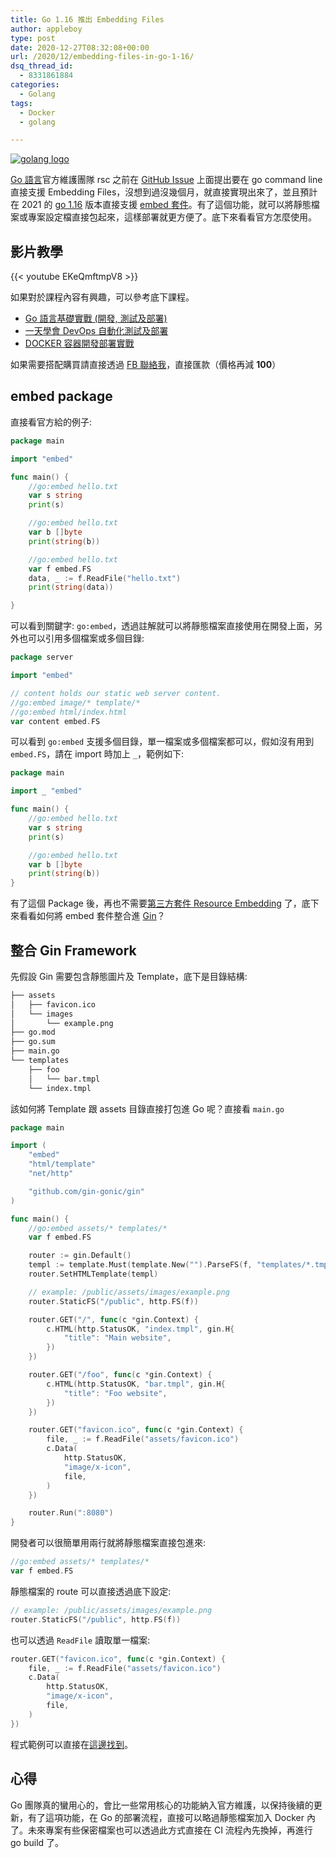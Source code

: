 ```yaml
---
title: Go 1.16 推出 Embedding Files
author: appleboy
type: post
date: 2020-12-27T08:32:08+00:00
url: /2020/12/embedding-files-in-go-1-16/
dsq_thread_id:
  - 8331861884
categories:
  - Golang
tags:
  - Docker
  - golang

---
```

[![golang logo][1]][1]

[Go 語言][2]官方維護團隊 rsc 之前在 [GitHub Issue][3] 上面提出要在 go command line 直接支援 Embedding Files，沒想到過沒幾個月，就直接實現出來了，並且預計在 2021 的 [go 1.16][4] 版本直接支援 [embed 套件][5]。有了這個功能，就可以將靜態檔案或專案設定檔直接包起來，這樣部署就更方便了。底下來看看官方怎麼使用。

<!--more-->

## 影片教學

{{< youtube EKeQmftmpV8 >}}

如果對於課程內容有興趣，可以參考底下課程。

  * [Go 語言基礎實戰 (開發, 測試及部署)][6]
  * [一天學會 DevOps 自動化測試及部署][7]
  * [DOCKER 容器開發部署實戰][8]

如果需要搭配購買請直接透過 [FB 聯絡我][9]，直接匯款（價格再減 **100**）

## embed package

直接看官方給的例子:

```go
package main

import "embed"

func main() {
    //go:embed hello.txt
    var s string
    print(s)

    //go:embed hello.txt
    var b []byte
    print(string(b))

    //go:embed hello.txt
    var f embed.FS
    data, _ := f.ReadFile("hello.txt")
    print(string(data))

}
```

可以看到關鍵字: `go:embed`，透過註解就可以將靜態檔案直接使用在開發上面，另外也可以引用多個檔案或多個目錄:

```go
package server

import "embed"

// content holds our static web server content.
//go:embed image/* template/*
//go:embed html/index.html
var content embed.FS
```

可以看到 `go:embed` 支援多個目錄，單一檔案或多個檔案都可以，假如沒有用到 `embed.FS`，請在 import 時加上 `_`，範例如下:

```go
package main

import _ "embed"

func main() {
    //go:embed hello.txt
    var s string
    print(s)

    //go:embed hello.txt
    var b []byte
    print(string(b))
}
```

有了這個 Package 後，再也不需要[第三方套件 Resource Embedding][10] 了，底下來看看如何將 embed 套件整合進 [Gin][11]？

## 整合 Gin Framework

先假設 Gin 需要包含靜態圖片及 Template，底下是目錄結構:

```bash
├── assets
│   ├── favicon.ico
│   └── images
│       └── example.png
├── go.mod
├── go.sum
├── main.go
└── templates
    ├── foo
    │   └── bar.tmpl
    └── index.tmpl
```

該如何將 Template 跟 assets 目錄直接打包進 Go 呢？直接看 `main.go`

```go
package main

import (
    "embed"
    "html/template"
    "net/http"

    "github.com/gin-gonic/gin"
)

func main() {
    //go:embed assets/* templates/*
    var f embed.FS

    router := gin.Default()
    templ := template.Must(template.New("").ParseFS(f, "templates/*.tmpl", "templates/foo/*.tmpl"))
    router.SetHTMLTemplate(templ)

    // example: /public/assets/images/example.png
    router.StaticFS("/public", http.FS(f))

    router.GET("/", func(c *gin.Context) {
        c.HTML(http.StatusOK, "index.tmpl", gin.H{
            "title": "Main website",
        })
    })

    router.GET("/foo", func(c *gin.Context) {
        c.HTML(http.StatusOK, "bar.tmpl", gin.H{
            "title": "Foo website",
        })
    })

    router.GET("favicon.ico", func(c *gin.Context) {
        file, _ := f.ReadFile("assets/favicon.ico")
        c.Data(
            http.StatusOK,
            "image/x-icon",
            file,
        )
    })

    router.Run(":8080")
}
```

開發者可以很簡單用兩行就將靜態檔案直接包進來:

```go
//go:embed assets/* templates/*
var f embed.FS
```

靜態檔案的 route 可以直接透過底下設定:

```go
// example: /public/assets/images/example.png
router.StaticFS("/public", http.FS(f))
```

也可以透過 `ReadFile` 讀取單一檔案:

```go
router.GET("favicon.ico", func(c *gin.Context) {
    file, _ := f.ReadFile("assets/favicon.ico")
    c.Data(
        http.StatusOK,
        "image/x-icon",
        file,
    )
})
```

程式範例可以直接在[這邊找到][12]。

## 心得

Go 團隊真的蠻用心的，會比一些常用核心的功能納入官方維護，以保持後續的更新，有了這項功能，在 Go 的部署流程，直接可以略過靜態檔案加入 Docker 內了。未來專案有些保密檔案也可以透過此方式直接在 CI 流程內先換掉，再進行 go build 了。

 [1]: https://lh3.googleusercontent.com/jsocHCR9A9yEfDVUTrU0m42_aHhTEVDGW5p5PsQSx7GSlkt3gLjohfXH3S7P7p982332ruU_e-EtW0LwmiuZjvN65VIcyME-zE35C6EM0IV1nqY6KoNw3dwW2djjid3F-T5YgnJothA=w1920-h1080 "golang logo"
 [2]: https://golang.org
 [3]: https://github.com/golang/go/issues/41191
 [4]: https://tip.golang.org/doc/go1.16
 [5]: https://tip.golang.org/pkg/embed/
 [6]: https://www.udemy.com/course/golang-fight/?couponCode=202012
 [7]: https://www.udemy.com/course/devops-oneday/?couponCode=202012
 [8]: https://www.udemy.com/course/docker-practice/?couponCode=202012
 [9]: http://facebook.com/appleboy46
 [10]: https://github.com/avelino/awesome-go#resource-embedding
 [11]: https://gin-gonic.com/
 [12]: https://github.com/go-training/training/tree/master/example40-embedding-files
